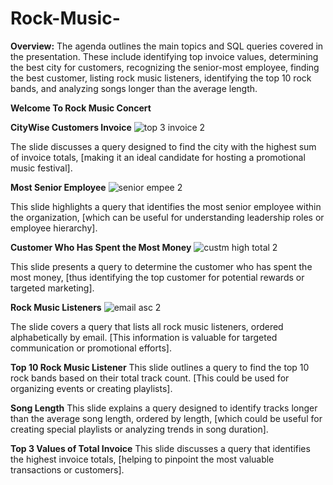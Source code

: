 # Rock-Music-
**Overview:** The agenda outlines the main topics and SQL queries covered in the presentation. These include identifying top invoice values, determining the best city for customers, recognizing the senior-most employee, finding the best customer, listing rock music listeners, identifying the top 10 rock bands, and analyzing songs longer than the average length.

   ****Welcome To Rock Music Concert****

**CityWise Customers Invoice**
![top 3 invoice 2](https://github.com/user-attachments/assets/082721f2-3b9d-4469-b7b5-fec81e9e3849)



The slide discusses a query designed to find the city with the highest sum of invoice totals, [making it an ideal candidate for hosting a promotional music festival].

**Most Senior Employee**
![senior empee 2](https://github.com/user-attachments/assets/5ca2c1ac-e1d9-4523-9835-b1c88d69623b)


This slide highlights a query that identifies the most senior employee within the organization, [which can be useful for understanding leadership roles or employee hierarchy].

**Customer Who Has Spent the Most Money**
![custm high total 2](https://github.com/user-attachments/assets/2cccf79a-426d-416a-bbf0-c92c1a779724)

This slide presents a query to determine the customer who has spent the most money, [thus identifying the top customer for potential rewards or targeted marketing].
 
**Rock Music Listeners**
![email  asc 2](https://github.com/user-attachments/assets/d6a0caae-32b0-4836-81c8-e8aac6b2bc21)

















The slide covers a query that lists all rock music listeners, ordered alphabetically by email. [This information is valuable for targeted communication or promotional efforts].

**Top 10 Rock Music Listener**
This slide outlines a query to find the top 10 rock bands based on their total track count. [This could be used for organizing events or creating playlists].

**Song Length**
This slide explains a query designed to identify tracks longer than the average song length, ordered by length, [which could be useful for creating special playlists or analyzing trends in song duration].

**Top 3 Values of Total Invoice**
This slide discusses a query that identifies the highest invoice totals, [helping to pinpoint the most valuable transactions or customers].


